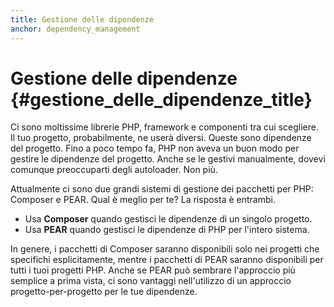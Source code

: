 ```yaml
---
title: Gestione delle dipendenze
anchor: dependency_management
---
```


# Gestione delle dipendenze {#gestione_delle_dipendenze_title}

Ci sono moltissime librerie PHP, framework e componenti tra cui scegliere. Il
tuo progetto, probabilmente, ne userà diversi. Queste sono dipendenze del
progetto. Fino a poco tempo fa, PHP non aveva un buon modo per gestire le
dipendenze del progetto. Anche se le gestivi manualmente, dovevi comunque
preoccuparti degli autoloader. Non più.

Attualmente ci sono due grandi sistemi di gestione dei pacchetti per PHP:
Composer e PEAR. Qual è meglio per te? La risposta è entrambi.

 * Usa **Composer** quando gestisci le dipendenze di un singolo progetto.
 * Usa **PEAR** quando gestisci le dipendenze di PHP per l'intero sistema.

In genere, i pacchetti di Composer saranno disponibili solo nei progetti che
specifichi esplicitamente, mentre i pacchetti di PEAR saranno disponibili per
tutti i tuoi progetti PHP. Anche se PEAR può sembrare l'approccio più semplice
a prima vista, ci sono vantaggi nell'utilizzo di un approccio
progetto-per-progetto per le tue dipendenze.

